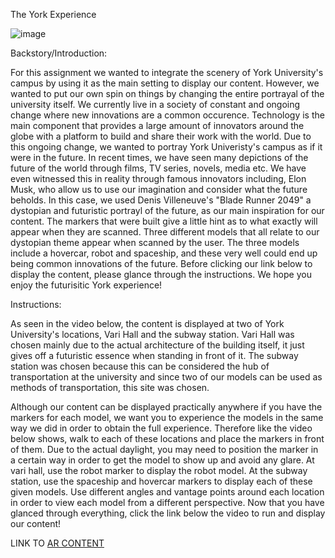 The York Experience



![image](https://user-images.githubusercontent.com/90469907/164122775-6e87613a-c80e-410e-bbce-af44995dd528.png)







Backstory/Introduction: 

For this assignment we wanted to integrate the scenery of York University's campus by using it as the main setting to display our content. However, we wanted to put our own spin on things by changing the entire portrayal of the university itself. We currently live in a society of constant and ongoing change where new innovations are a common occurence. Technology is the main component that provides a large amount of innovators around the globe with a platform to build and share their work with the world. Due to this ongoing change, we wanted to portray York Univeristy's campus as if it were in the future. In recent times, we have seen many depictions of the future of the world through films, TV series, novels, media etc. We have even witnessed this in reality through famous innovators including, Elon Musk, who allow us to use our imagination and consider what the future beholds. In this case, we used Denis Villeneuve's "Blade Runner 2049" a dystopian and futuristic portrayl of the future, as our main inspiration for our content. The markers that were built give a little hint as to what exactly will appear when they are scanned. Three different models that all relate to our dystopian theme appear when scanned by the user. The three models include a hovercar, robot and spaceship, and these very well could end up being common innovations of the future. Before clicking our link below to display the content, please glance through the instructions. We hope you enjoy the futurisitic York experience!

Instructions: 

As seen in the video below, the content is displayed at two of York University's locations, Vari Hall and the subway station. Vari Hall was chosen mainly due to the actual architecture of the building itself, it just gives off a futuristic essence when standing in front of it. The subway station was chosen because this can be considered the hub of transportation at the university and since two of our models can be used as methods of transportation, this site was chosen. 

Although our content can be displayed practically anywhere if you have the markers for each model, we want you to experience the models in the same way we did in order to obtain the full experience. Therefore like the video below shows, walk to each of these locations and place the markers in front of them. Due to the actual daylight, you may need to position the marker in a certain way in order to get the model to show up and avoid any glare. At vari hall, use the robot marker to display the robot model. At the subway station, use the spaceship and hovercar markers to display each of these given models. Use different angles and vantage points around each location in order to view each model from a different perspective. Now that you have glanced through everything, click the link below the video to run and display our content!

LINK TO [AR CONTENT](website/pages/custom-glTF3.html)
